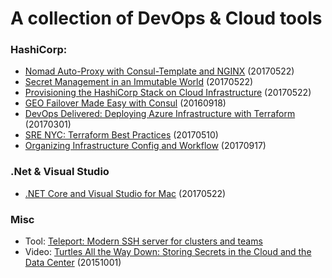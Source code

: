 # A collection of DevOps & Cloud tools

### HashiCorp:
* [Nomad Auto-Proxy with Consul-Template and NGINX](https://youtu.be/75vF92Vue2U) (20170522)
* [Secret Management in an Immutable World](https://youtu.be/4O2uurPmQp8) (20170522)
* [Provisioning the HashiCorp Stack on Cloud Infrastructure](https://youtu.be/8ZRa0lLq8OU) (20170522)
* [GEO Failover Made Easy with Consul](https://youtu.be/tzk2HaOZ5nY) (20160918)
* [DevOps Delivered: Deploying Azure Infrastructure with Terraform](https://youtu.be/LzXQsHQOkpM) (20170301)
* [SRE NYC: Terraform Best Practices](https://youtu.be/B375x3J-2mA) (20170510)
* [Organizing Infrastructure Config and Workflow](https://youtu.be/fYNb3obVqMg) (20170917)

### .Net & Visual Studio
* [.NET Core and Visual Studio for Mac](https://youtu.be/l2TR0pB2yQo) (20170522) 

### Misc
* Tool: [Teleport: Modern SSH server for clusters and teams](http://gravitational.com/teleport)
* Video: [Turtles All the Way Down: Storing Secrets in the Cloud and the Data Center](https://youtu.be/OUSvv2maMYI) (20151001) 
